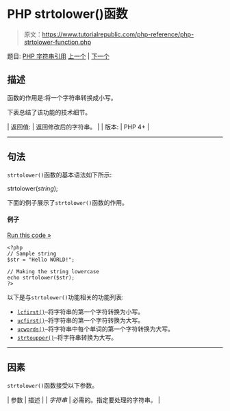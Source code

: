 # PHP strtolower()函数

> 原文：<https://www.tutorialrepublic.com/php-reference/php-strtolower-function.php>

题目: [PHP 字符串引用](php-string-functions.php) [上一个](php-strtok-function.php) | [下一个](php-strtoupper-function.php)

## 描述

函数的作用是:将一个字符串转换成小写。

下表总结了该功能的技术细节。

| 返回值: | 返回修改后的字符串。 |
| 版本: | PHP 4+ |

* * *

## 句法

`strtolower()`函数的基本语法如下所示:

strtolower(*string*);

下面的例子展示了`strtolower()`函数的作用。

#### 例子

[Run this code »](../codelab.php?topic=php&file=change-all-characters-of-a-string-to-lowercase "Run this code to view the output")

```
<?php
// Sample string
$str = "Hello WORLD!";

// Making the string lowercase
echo strtolower($str);
?>
```

以下是与`strtolower()`功能相关的功能列表:

*   [`lcfirst()`](php-lcfirst-function.php)–将字符串的第一个字符转换为小写。
*   [`ucfirst()`](php-ucfirst-function.php)–将字符串的第一个字符转换为大写。
*   [`ucwords()`](php-ucwords-function.php)–将字符串中每个单词的第一个字符转换为大写。
*   [`strtoupper()`](php-strtoupper-function.php)–将字符串转换为大写。

* * *

## 因素

`strtolower()`函数接受以下参数。

| 参数 | 描述 |
| *字符串* | 必需的。指定要处理的字符串。 |
